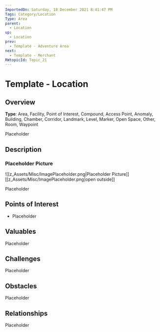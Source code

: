 ```yaml
---
ImportedOn: Saturday, 18 December 2021 8:41:47 PM
Tags: Category/Location
Type: Area
parent:
  - Location
up:
  - Location
prev:
  - Template - Adventure Area
next:
  - Template - Merchant
RWtopicId: Topic_21
---
```

# Template - Location
## Overview
**Type**: Area, Facility, Point of Interest, Compound, Access Point, Anomaly, Building, Chamber, Corridor, Landmark, Level, Marker, Open Space, Other, Room, Waypoint

Placeholder

## Description
### Placeholder Picture
![[z_Assets/Misc/ImagePlaceholder.png|Placeholder Picture]]
[[z_Assets/Misc/ImagePlaceholder.png|open outside]]

Placeholder

## Points of Interest
- Placeholder

## Valuables
Placeholder

## Challenges
Placeholder

## Obstacles
Placeholder

## Relationships
Placeholder
